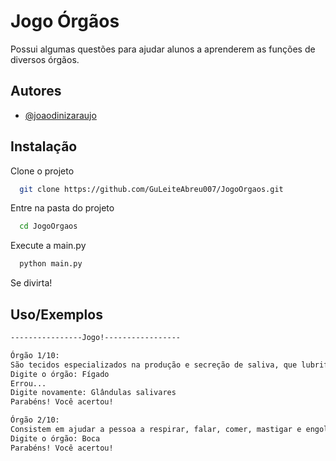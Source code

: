 
# Jogo Órgãos

Possui algumas questões para ajudar alunos a aprenderem as funções de diversos órgãos.


## Autores

- [@joaodinizaraujo](https://www.github.com/joaodinizaraujo)


## Instalação

Clone o projeto

```bash
  git clone https://github.com/GuLeiteAbreu007/JogoOrgaos.git
```

Entre na pasta do projeto

```bash
  cd JogoOrgaos
```

Execute a main.py

```bash
  python main.py
```
    
Se divirta!
## Uso/Exemplos

```bash
----------------Jogo!-----------------

Órgão 1/10:
São tecidos especializados na produção e secreção de saliva, que lubrifica a boca e a garganta, contém enzimas que dão início ao processo de digestão dos alimentos, contém anticorpos e outras substâncias que ajudam a prevenir infecções.
Digite o órgão: Fígado
Errou...
Digite novamente: Glândulas salivares
Parabéns! Você acertou!

Órgão 2/10:
Consistem em ajudar a pessoa a respirar, falar, comer, mastigar e engolir.
Digite o órgão: Boca
Parabéns! Você acertou!
```

